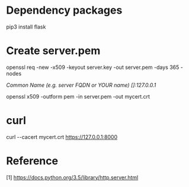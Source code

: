 # Dependency packages

pip3 install flask

# Create server.pem

openssl req -new -x509 -keyout server.key -out server.pem -days 365 -nodes

*Common Name (e.g. server FQDN or YOUR name) []:127.0.0.1*

openssl x509 -outform pem -in server.pem -out mycert.crt

# curl

curl --cacert mycert.crt https://127.0.0.1:8000

# Reference

[1] https://docs.python.org/3.5/library/http.server.html
